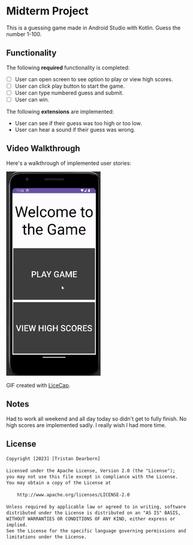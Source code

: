 # Midterm Project

This is a guessing game made in Android Studio with Kotlin. Guess the number 1-100.

## Functionality 

The following **required** functionality is completed:

* [ ] User can open screen to see option to play or view high scores.
* [ ] User can click play button to start the game.
* [ ] User can type numbered guess and submit.
* [ ] User can win.

The following **extensions** are implemented:

* User can see if their guess was too high or too low.
* User can hear a sound if their guess was wrong.

## Video Walkthrough

Here's a walkthrough of implemented user stories:

<img src='midterm.gif' title='Video Walkthrough' width='50%' alt='Video Walkthrough' />

GIF created with [LiceCap](http://www.cockos.com/licecap/).

## Notes

Had to work all weekend and all day today so didn't get to fully finish. No high scores are implemented sadly. I really wish I had more time.

## License

    Copyright [2023] [Tristan Dearborn]

    Licensed under the Apache License, Version 2.0 (the "License");
    you may not use this file except in compliance with the License.
    You may obtain a copy of the License at

        http://www.apache.org/licenses/LICENSE-2.0

    Unless required by applicable law or agreed to in writing, software
    distributed under the License is distributed on an "AS IS" BASIS,
    WITHOUT WARRANTIES OR CONDITIONS OF ANY KIND, either express or implied.
    See the License for the specific language governing permissions and
    limitations under the License.
